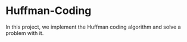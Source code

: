 # Huffman-Coding
In this project, we implement the Huffman coding algorithm and solve a problem with it.
